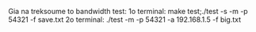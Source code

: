 Gia na treksoume to bandwidth test:
1o terminal:
    make test;./test -s -m -p 54321 -f save.txt
2o terminal:
    ./test -m  -p 54321 -a 192.168.1.5 -f big.txt
